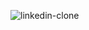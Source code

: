 ![linkedin-clone](https://github.com/kubracelebii/linkedin-clone/assets/77547529/1fe5ceb6-84fe-4d2e-9322-58ee30a96ba1)
